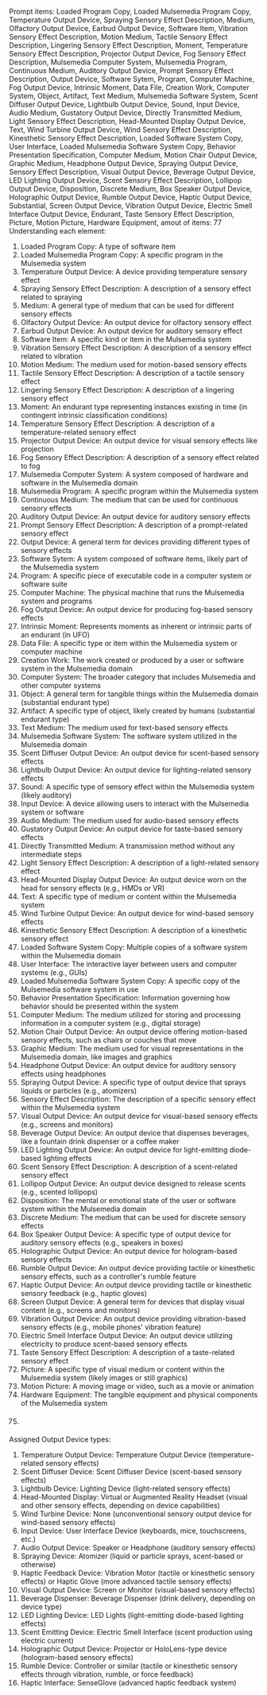 Prompt items: 
Loaded Program Copy, Loaded Mulsemedia Program Copy, Temperature Output Device, Spraying Sensory Effect Description, Medium, Olfactory Output Device, Earbud Output Device, Software Item, Vibration Sensory Effect Description, Motion Medium, Tactile Sensory Effect Description, Lingering Sensory Effect Description, Moment, Temperature Sensory Effect Description, Projector Output Device, Fog Sensory Effect Description, Mulsemedia Computer System, Mulsemedia Program, Continuous Medium, Auditory Output Device, Prompt Sensory Effect Description, Output Device, Software Sytem, Program, Computer Machine, Fog Output Device, Intrinsic Moment, Data File, Creation Work, Computer System, Object, Artifact, Text Medium, Mulsemedia Software System, Scent Diffuser Output Device, Lightbulb Output Device, Sound, Input Device, Audio Medium, Gustatory Output Device, Directly Transmitted Medium, Light Sensory Effect Description, Head-Mounted Display Output Device, Text, Wind Turbine Output Device, Wind Sensory Effect Description, Kinesthetic Sensory Effect Description, Loaded Software System Copy, User Interface, Loaded Mulsemedia Software System Copy, Behavior Presentation Specification, Computer Medium, Motion Chair Output Device, Graphic Medium, Headphone Output Device, Spraying Output Device, Sensory Effect Description, Visual Output Device, Beverage Output Device, LED Lighting Output Device, Scent Sensory Effect Description, Lollipop Output Device, Disposition, Discrete Medium, Box Speaker Output Device, Holographic Output Device, Rumble Output Device, Haptic Output Device, Substantial, Screen Output Device, Vibration Output Device, Electric Smell Interface Output Device, Endurant, Taste Sensory Effect Description, Picture, Motion Picture, Hardware Equipment, 
amout of items: 77
 Understanding each element:
1. Loaded Program Copy: A type of software item
2. Loaded Mulsemedia Program Copy: A specific program in the Mulsemedia system
3. Temperature Output Device: A device providing temperature sensory effect
4. Spraying Sensory Effect Description: A description of a sensory effect related to spraying
5. Medium: A general type of medium that can be used for different sensory effects
6. Olfactory Output Device: An output device for olfactory sensory effect
7. Earbud Output Device: An output device for auditory sensory effect
8. Software Item: A specific kind or item in the Mulsemedia system
9. Vibration Sensory Effect Description: A description of a sensory effect related to vibration
10. Motion Medium: The medium used for motion-based sensory effects
11. Tactile Sensory Effect Description: A description of a tactile sensory effect
12. Lingering Sensory Effect Description: A description of a lingering sensory effect
13. Moment: An endurant type representing instances existing in time (in contingent intrinsic classification conditions)
14. Temperature Sensory Effect Description: A description of a temperature-related sensory effect
15. Projector Output Device: An output device for visual sensory effects like projection
16. Fog Sensory Effect Description: A description of a sensory effect related to fog
17. Mulsemedia Computer System: A system composed of hardware and software in the Mulsemedia domain
18. Mulsemedia Program: A specific program within the Mulsemedia system
19. Continuous Medium: The medium that can be used for continuous sensory effects
20. Auditory Output Device: An output device for auditory sensory effects
21. Prompt Sensory Effect Description: A description of a prompt-related sensory effect
22. Output Device: A general term for devices providing different types of sensory effects
23. Software Sytem: A system composed of software items, likely part of the Mulsemedia system
24. Program: A specific piece of executable code in a computer system or software suite
25. Computer Machine: The physical machine that runs the Mulsemedia system and programs
26. Fog Output Device: An output device for producing fog-based sensory effects
27. Intrinsic Moment: Represents moments as inherent or intrinsic parts of an endurant (in UFO)
28. Data File: A specific type or item within the Mulsemedia system or computer machine
29. Creation Work: The work created or produced by a user or software system in the Mulsemedia domain
30. Computer System: The broader category that includes Mulsemedia and other computer systems
31. Object: A general term for tangible things within the Mulsemedia domain (substantial endurant type)
32. Artifact: A specific type of object, likely created by humans (substantial endurant type)
33. Text Medium: The medium used for text-based sensory effects
34. Mulsemedia Software System: The software system utilized in the Mulsemedia domain
35. Scent Diffuser Output Device: An output device for scent-based sensory effects
36. Lightbulb Output Device: An output device for lighting-related sensory effects
37. Sound: A specific type of sensory effect within the Mulsemedia system (likely auditory)
38. Input Device: A device allowing users to interact with the Mulsemedia system or software
39. Audio Medium: The medium used for audio-based sensory effects
40. Gustatory Output Device: An output device for taste-based sensory effects
41. Directly Transmitted Medium: A transmission method without any intermediate steps
42. Light Sensory Effect Description: A description of a light-related sensory effect
43. Head-Mounted Display Output Device: An output device worn on the head for sensory effects (e.g., HMDs or VR)
44. Text: A specific type of medium or content within the Mulsemedia system
45. Wind Turbine Output Device: An output device for wind-based sensory effects
46. Kinesthetic Sensory Effect Description: A description of a kinesthetic sensory effect
47. Loaded Software System Copy: Multiple copies of a software system within the Mulsemedia domain
48. User Interface: The interactive layer between users and computer systems (e.g., GUIs)
49. Loaded Mulsemedia Software System Copy: A specific copy of the Mulsemedia software system in use
50. Behavior Presentation Specification: Information governing how behavior should be presented within the system
51. Computer Medium: The medium utilized for storing and processing information in a computer system (e.g., digital storage)
52. Motion Chair Output Device: An output device offering motion-based sensory effects, such as chairs or couches that move
53. Graphic Medium: The medium used for visual representations in the Mulsemedia domain, like images and graphics
54. Headphone Output Device: An output device for auditory sensory effects using headphones
55. Spraying Output Device: A specific type of output device that sprays liquids or particles (e.g., atomizers)
56. Sensory Effect Description: The description of a specific sensory effect within the Mulsemedia system
57. Visual Output Device: An output device for visual-based sensory effects (e.g., screens and monitors)
58. Beverage Output Device: An output device that dispenses beverages, like a fountain drink dispenser or a coffee maker
59. LED Lighting Output Device: An output device for light-emitting diode-based lighting effects
60. Scent Sensory Effect Description: A description of a scent-related sensory effect
61. Lollipop Output Device: An output device designed to release scents (e.g., scented lollipops)
62. Disposition: The mental or emotional state of the user or software system within the Mulsemedia domain
63. Discrete Medium: The medium that can be used for discrete sensory effects
64. Box Speaker Output Device: A specific type of output device for auditory sensory effects (e.g., speakers in boxes)
65. Holographic Output Device: An output device for hologram-based sensory effects
66. Rumble Output Device: An output device providing tactile or kinesthetic sensory effects, such as a controller's rumble feature
67. Haptic Output Device: An output device providing tactile or kinesthetic sensory feedback (e.g., haptic gloves)
68. Screen Output Device: A general term for devices that display visual content (e.g., screens and monitors)
69. Vibration Output Device: An output device providing vibration-based sensory effects (e.g., mobile phones' vibration feature)
70. Electric Smell Interface Output Device: An output device utilizing electricity to produce scent-based sensory effects
71. Taste Sensory Effect Description: A description of a taste-related sensory effect
72. Picture: A specific type of visual medium or content within the Mulsemedia system (likely images or still graphics)
73. Motion Picture: A moving image or video, such as a movie or animation
74. Hardware Equipment: The tangible equipment and physical components of the Mulsemedia system
75.  ####

Assigned Output Device types:
1. Temperature Output Device: Temperature Output Device (temperature-related sensory effects)
2. Scent Diffuser Device: Scent Diffuser Device (scent-based sensory effects)
3. Lightbulb Device: Lighting Device (light-related sensory effects)
4. Head-Mounted Display: Virtual or Augmented Reality Headset (visual and other sensory effects, depending on device capabilities)
5. Wind Turbine Device: None (unconventional sensory output device for wind-based sensory effects)
6. Input Device: User Interface Device (keyboards, mice, touchscreens, etc.)
7. Audio Output Device: Speaker or Headphone (auditory sensory effects)
8. Spraying Device: Atomizer (liquid or particle sprays, scent-based or otherwise)
9. Haptic Feedback Device: Vibration Motor (tactile or kinesthetic sensory effects) or Haptic Glove (more advanced tactile sensory effects)
10. Visual Output Device: Screen or Monitor (visual-based sensory effects)
11. Beverage Dispenser: Beverage Dispenser (drink delivery, depending on device type)
12. LED Lighting Device: LED Lights (light-emitting diode-based lighting effects)
13. Scent Emitting Device: Electric Smell Interface (scent production using electric current)
14. Holographic Output Device: Projector or HoloLens-type device (hologram-based sensory effects)
15. Rumble Device: Controller or similar (tactile or kinesthetic sensory effects through vibration, rumble, or force feedback)
16. Haptic Interface: SenseGlove (advanced haptic feedback system)
